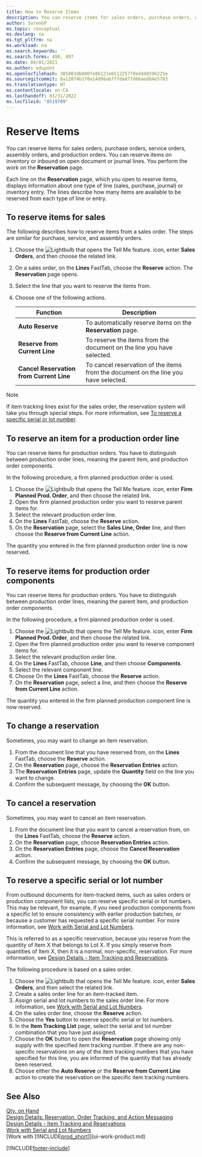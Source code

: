 ```yaml
---
title: How to Reserve Items
description: You can reserve items for sales orders, purchase orders, and production orders. You can reserve items on inventory or inbound on open document lines.
author: SorenGP
ms.topic: conceptual
ms.devlang: na
ms.tgt_pltfrm: na
ms.workload: na
ms.search.keywords: ''
ms.search.forms: 498, 497
ms.date: 04/01/2021
ms.author: edupont
ms.openlocfilehash: 385003db0d0fe8b121e6512257f0ed448596225e
ms.sourcegitcommit: 8a12074b170a14d98ab7ffdad77d66aed64e5783
ms.translationtype: HT
ms.contentlocale: en-CA
ms.lasthandoff: 03/31/2022
ms.locfileid: "8519709"
---
```

# <a name="reserve-items"></a>Reserve Items
You can reserve items for sales orders, purchase orders, service orders, assembly orders, and production orders. You can reserve items on inventory or inbound on open document or journal lines. You perform the work on the **Reservation** page.

Each line on the **Reservation** page, which you open to reserve items, displays information about one type of line (sales, purchase, journal) or inventory entry. The lines describe how many items are available to be reserved from each type of line or entry.

## <a name="to-reserve-items-for-sales"></a>To reserve items for sales
The following describes how to reserve items from a sales order. The steps are similar for purchase, service, and assembly orders.  
1.  Choose the ![Lightbulb that opens the Tell Me feature.](media/ui-search/search_small.png "Tell me what you want to do") icon, enter **Sales Orders**, and then choose the related link.  
2.  On a sales order, on the **Lines** FastTab, choose the **Reserve** action. The **Reservation** page opens.  
3. Select the line that you want to reserve the items from.  
4. Choose one of the following actions.  

    |**Function**|**Description**|
    |------------------|---------------------|  
    |**Auto Reserve**|To automatically reserve items on the **Reservation** page.|  
    |**Reserve from Current Line**|To reserve the items from the document on the line you have selected.|  
    |**Cancel Reservation from Current Line**|To cancel reservation of the items from the document on the line you have selected.|

> [!NOTE]  
>  If item tracking lines exist for the sales order, the reservation system will take you through special steps. For more information, see [To reserve a specific serial or lot number](inventory-how-to-reserve-items.md#to-reserve-a-specific-serial-or-lot-number).  

## <a name="to-reserve-an-item-for-a-production-order-line"></a>To reserve an item for a production order line  
You can reserve items for production orders. You have to distinguish between production order lines, meaning the parent item, and production order components.

In the following procedure, a firm planned production order is used.   
1. Choose the ![Lightbulb that opens the Tell Me feature.](media/ui-search/search_small.png "Tell me what you want to do") icon, enter **Firm Planned Prod. Order**, and then choose the related link.  
2. Open the firm planned production order you want to reserve parent items for.  
3. Select the relevant production order line.  
4. On the **Lines** FastTab, choose the **Reserve** action.
5. On the **Reservation** page, select the **Sales Line, Order** line, and then choose the **Reserve from Current Line** action.  

The quantity you entered in the firm planned production order line is now reserved.

## <a name="to-reserve-items-for-production-order-components"></a>To reserve items for production order components  
You can reserve items for production orders. You have to distinguish between production order lines, meaning the parent item, and production order components.

In the following procedure, a firm planned production order is used.    
1. Choose the ![Lightbulb that opens the Tell Me feature.](media/ui-search/search_small.png "Tell me what you want to do") icon, enter **Firm Planned Prod. Order**, and then choose the related link.  
2. Open the firm planned production order you want to reserve component items for.  
3. Select the relevant production order line.  
4. On the **Lines** FastTab, choose **Line**, and then choose **Components**.  
5. Select the relevant component line.  
6. Choose On the **Lines** FastTab, choose the **Reserve** action.  
7. On the **Reservation** page, select a line, and then choose the **Reserve from Current Line** action.  

The quantity you entered in the firm planned production component line is now reserved.

## <a name="to-change-a-reservation"></a>To change a reservation  
Sometimes, you may want to change an item reservation.   
1. From the document line that you have reserved from, on the **Lines** FastTab, choose the **Reserve** action.  
2. On the **Reservation** page, choose the **Reservation Entries** action.
3. The **Reservation Entries** page, update the **Quantity** field on the line you want to change.
4. Confirm the subsequent message, by choosing the **OK** button.

## <a name="to-cancel-a-reservation"></a>To cancel a reservation  
Sometimes, you may want to cancel an item reservation.   
1. From the document line that you want to cancel a reservation from, on the **Lines** FastTab, choose the **Reserve** action.  
2. On the **Reservation** page, choose **Reservation Entries** action.  
3.  On the **Reservation Entries** page, choose the **Cancel Reservation** action.  
4.  Confirm the subsequent message, by choosing the **OK** button.  

## <a name="to-reserve-a-specific-serial-or-lot-number"></a>To reserve a specific serial or lot number  
From outbound documents for item-tracked items, such as sales orders or production component lists, you can reserve specific serial or lot numbers. This may be relevant, for example, if you need production components from a specific lot to ensure consistency with earlier production batches, or because a customer has requested a specific serial number. For more information, see [Work with Serial and Lot Numbers](inventory-how-work-item-tracking.md).

This is referred to as a specific reservation, because you reserve from the quantity of  Item X that belongs to Lot X. If you simply reserve from quantities of Item X, then it is a normal, non-specific, reservation. For more information, see [Design Details - Item Tracking and Reservations](design-details-item-tracking-and-reservations.md).

The following procedure is based on a sales order.    
1. Choose the ![Lightbulb that opens the Tell Me feature.](media/ui-search/search_small.png "Tell me what you want to do") icon, enter **Sales Orders**, and then select the related link.  
2. Create a sales order line for an item-tracked item.  
3. Assign serial and lot numbers to the sales order line. For more information, see [Work with Serial and Lot Numbers](inventory-how-work-item-tracking.md).
4. On the sales order line, choose the **Reserve** action.  
5. Choose the **Yes** button to reserve specific serial or lot numbers.  
6. In the   **Item Tracking List** page, select the serial and lot number combination that you have just assigned.  
7. Choose the **OK** button to open the **Reservation** page showing only supply with the specified item tracking number. If there are any non-specific reservations on any of the item tracking numbers that you have specified for this line, you are informed of the quantity that has already been reserved.  
8. Choose either the **Auto Reserve** or the **Reserve from Current Line** action to create the reservation on the specific item tracking numbers.

## <a name="see-also"></a>See Also
[Qty. on Hand](inventory-manage-inventory.md)  
[Design Details: Reservation, Order Tracking, and Action Messaging](design-details-reservation-order-tracking-and-action-messaging.md)  
[Design Details - Item Tracking and Reservations](design-details-item-tracking-and-reservations.md)  
[Work with Serial and Lot Numbers](inventory-how-work-item-tracking.md)  
[Work with [!INCLUDE[prod_short](includes/prod_short.md)]](ui-work-product.md)


[!INCLUDE[footer-include](includes/footer-banner.md)]